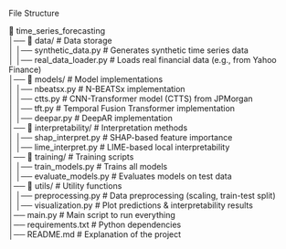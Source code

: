 File Structure

📂 time_series_forecasting  
│── 📂 data/                      # Data storage  
│   │── synthetic_data.py         # Generates synthetic time series data  
│   │── real_data_loader.py       # Loads real financial data (e.g., from Yahoo Finance)  
│── 📂 models/                    # Model implementations  
│   │── nbeatsx.py                # N-BEATSx implementation  
│   │── ctts.py                   # CNN-Transformer model (CTTS) from JPMorgan  
│   │── tft.py                    # Temporal Fusion Transformer implementation  
│   │── deepar.py                  # DeepAR implementation  
│── 📂 interpretability/          # Interpretation methods  
│   │── shap_interpret.py         # SHAP-based feature importance  
│   │── lime_interpret.py         # LIME-based local interpretability  
│── 📂 training/                   # Training scripts  
│   │── train_models.py           # Trains all models  
│   │── evaluate_models.py        # Evaluates models on test data  
│── 📂 utils/                      # Utility functions  
│   │── preprocessing.py          # Data preprocessing (scaling, train-test split)  
│   │── visualization.py          # Plot predictions & interpretability results  
│── main.py                       # Main script to run everything  
│── requirements.txt              # Python dependencies  
│── README.md                     # Explanation of the project  
